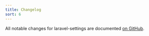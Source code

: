 ```yaml
---
title: Changelog
sort: 6
---
```


All notable changes for laravel-settings are documented [on GitHub](https://github.com/rawilk/laravel-settings/blob/main/CHANGELOG.md).
